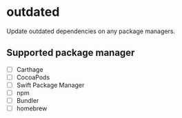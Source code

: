 # outdated

Update outdated dependencies on any package managers.

## Supported package manager

- [ ] Carthage
- [ ] CocoaPods
- [ ] Swift Package Manager
- [ ] npm
- [ ] Bundler
- [ ] homebrew